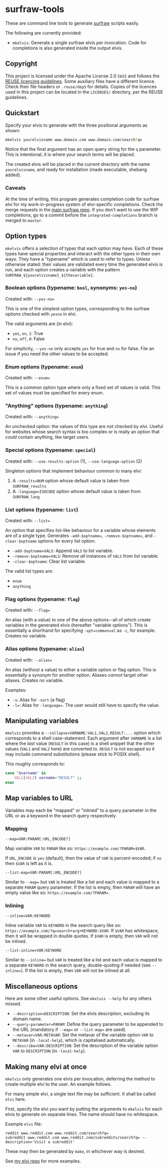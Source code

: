 <!--
SPDX-FileCopyrightText: 2020 Gabriel Lisaca <gabriel.lisaca@gmail.com>

SPDX-License-Identifier: Apache-2.0
-->

# surfraw-tools

These are command line tools to generate
[surfraw](https://www.techrepublic.com/blog/linux-and-open-source/surfing-the-world-wide-web-raw-style/)
scripts easily.

The following are currently provided:

* `mkelvis`: Generate a single surfraw elvis per invocation.  Code for
  completions is also generated inside the output elvis.

## Copyright

This project is licensed under the Apache License 2.0 (sic) and follows the
[REUSE licencing guidelines](https://reuse.software).  Some auxiliary files
have a different licence.  Check their file headers or `.reuse/dep5` for
details.  Copies of the licences used in this project can be located in the
`LICENSES/` directory, per the REUSE guidelines.

## Quickstart

Specify your elvis to generate with the three positional arguments as shown:

```sh
mkelvis yourelvisname www.domain.com www.domain.com/search?q=
```

Notice that the final argument has an open query string for the `q` parameter.
This is intentional; it is where your search terms will be placed.

The created elvis will be placed in the current directory with the name
`yourelvisname`, and ready for installation (made executable, shebang added).

### Caveats

At the time of writing, this program generates completion code for surfraw elvi
for my work-in-progress system of elvi-specific completions.  Check the merge
requests in the [main surfraw repo](https://gitlab.com/surfraw/Surfraw).  If
you don't want to use the WIP completions, go to a commit before the
`integrated-completions` branch is merged to `master`.

## Option types

`mkelvis` offers a selection of types that each option may have.  Each of these
types have special properties and interact with the other types in their own
ways.  They have a "typename" which is used to refer to types.  Unless
otherwise stated: their values are validated every time the generated elvis is
run, and each option creates a variable with the pattern
`SURFRAW_${yourelvisname}_${thevariable}`.

### Boolean options (typename: `bool`, synonyms: `yes-no`)

Created with: `--yes-no=`

This is one of the simplest option types, corresponding to the surfraw options
checked with `yesno` in elvi.

The valid arguments are (in elvi):

  - `yes`, `on`, `1`: True
  - `no`, `off`, `0`: False

For simplicity, `--yes-no` only accepts `yes` for true and `no` for false.
File an issue if you need the other values to be accepted.

### Enum options (typename: `enum`)

Created with: `--enum=`

This is a common option type where only a fixed set of values is valid.  This
set of values must be specified for every enum.

### "Anything" options (typename: `anything`)

Created with: `--anything=`

An unchecked option: the values of this type are *not* checked by elvi.  Useful
for websites whose search syntax is too complex or is really an option that
*could* contain anything, like target users.

### Special options (typename: `special`)

Created with: `--use-results-option` (1), `--use-language-option` (2)

Singleton options that implement behaviour common to many elvi:

  1. A `-results=NUM` option whose default value is taken from `SURFRAW_results`
  2. A `-language=ISOCODE` option whose default value is taken from `SURFRAW_lang`

### List options (typename: `list`)

Created with: `--list=`

An option that specifies list-like behaviour for a variable whose elements are
of a single type.  Generates `-add-$optname=`, `-remove-$optname=`, and
`-clear-$optname` options for every list option.

* `-add-$optname=VALS`: Append `VALS` to list variable.
* `-remove-$optname=VALS`: Remove *all* instances of `VALS` from list variable.
* `-clear-$optname`: Clear list variable.

The valid list types are:

  - `enum`
  - `anything`

### Flag options (typename: `flag`)

Created with: `--flag=`

An alias (with a value) to one of the above options--all of which create
variables in the generated elvis (hereafter "variable options").  This is
essentially a shorthand for specifying `-opt=commonval` as `-c`, for example.
Creates no variable.

### Alias options (typename: `alias`)

Created with: `--alias=`

An alias (without a value) to either a variable option or flag option.  This is
essentially a synonym for another option.  Aliases *cannot* target other
aliases.  Creates no variable.

Examples:

  - `-s`: Alias for `-sort` (a flag)
  - `-l=`: Alias for `-language=`.  The user would still have to specify the
    value.

## Manipulating variables

`mkelvis` provides a `--collapse=VARNAME:VAL1,VAL2,RESULT:...` option which
corresponds to a shell case-statement.  Each argument after `VARNAME` is a list
where the *last* value (`RESULT` in this case) is a shell snippet that the
other values (`VAL1` and `VAL2` here) are converted to.  `RESULT` is not
escaped so it may include command substitutions (please stick to POSIX shell).

This roughly corresponds to:

```sh
case "$varname" in
	VAL1|VAL2) varname="RESULT" ;;
esac
```

## Map variables to URL

Variables may each be "mapped" or "inlined" to a query parameter in the URL or
as a keyword in the search query respectively.

### Mapping

`--map=VAR:PARAM[:URL_ENCODE?]`

Map variable `VAR` to `PARAM` like so: `https://example.com/?PARAM=$VAR`.

If `URL_ENCODE` is `yes` (default), then the value of `VAR` is percent-encoded;
if `no` then `$VAR` is left as it is.

`--list-map=VAR:PARAM[:URL_ENCODE?]`

Similar to `--map=` but `VAR` is treated like a list and each value is mapped
to a separate `PARAM` query parameter.  If the list is empty, then `PARAM` will
have an empty value like so: `https://example.com/?PARAM=`.

### Inlining

`--inline=VAR:KEYWORD`

Inline variable `VAR` to `KEYWORD` in the search query like so:
`https://example.com/?q=search+arg+KEYWORD:$VAR`.  If `$VAR` has whitespace,
then it will be wrapped in double quotes.  If `$VAR` is empty, then `VAR` will
not be inlined.

`--list-inline=VAR:KEYWORD`

Similar to `--inline=` but `VAR` is treated like a list and each value is
mapped to a separate `KEYWORD` in the search query, double-quoting if needed
(see `--inline=`).  If the list is empty, then `VAR` will not be inlined at
all.

## Miscellaneous options

Here are some other useful options.  See `mkelvis --help` for any others
missed.

* `--description=DESCRIPTION`: Set the elvis description, excluding its domain
  name.
* `--query-parameter=PARAM`: Define the query parameter to be appended to the
  URL (mandatory if `--map=` or `--list-map=` are used).
* `--metavar=VAR:METAVAR`: Set the metavar of the variable option `VAR` to
  `METAVAR` (in `-local-help`), which is capitalised automatically.
* `--describe=VAR:DESCRIPTION`: Set the description of the variable option
  `VAR` to `DESCRIPTION` (in `-local-help`).

## Making many elvi at once

`mkelvis` only generates one elvis per invocation, deferring the method to
create multiple elvi to the user.  An example follows.

For many simple elvi, a single text file may be sufficient. It shall be called
`elvi` here.

First, specify the elvi you want by putting the arguments to `mkelvis` for each
elvis to generate on separate lines. The name should have no whitespace.

Example `elvi` file:

```
reddit www.reddit.com www.reddit.com/search?q=
subreddit www.reddit.com www.reddit.com/subreddits/search?q= --description='Visit a subreddit'
```

These may then be generated by `make`, in whichever way is desired.

See [my elvi repo](https://github.com/Hoboneer/surfraw-elvis) for more examples.
